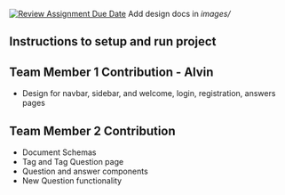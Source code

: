 [![Review Assignment Due Date](https://classroom.github.com/assets/deadline-readme-button-24ddc0f5d75046c5622901739e7c5dd533143b0c8e959d652212380cedb1ea36.svg)](https://classroom.github.com/a/tRxoBzS5)
Add design docs in *images/*

## Instructions to setup and run project

## Team Member 1 Contribution - Alvin
- Design for navbar, sidebar, and welcome, login, registration, answers pages

## Team Member 2 Contribution
- Document Schemas
- Tag and Tag Question page
- Question and answer components
- New Question functionality
